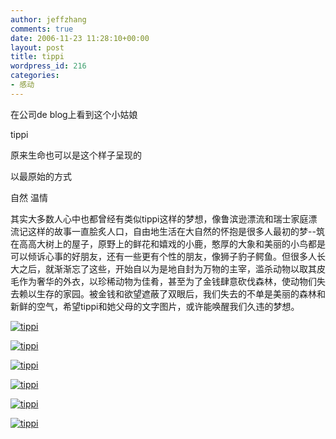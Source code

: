 ```yaml
---
author: jeffzhang
comments: true
date: 2006-11-23 11:28:10+00:00
layout: post
title: tippi
wordpress_id: 216
categories:
- 感动
---
```


在公司de blog上看到这个小姑娘

tippi

原来生命也可以是这个样子呈现的

以最原始的方式

自然 温情

其实大多数人心中也都曾经有类似tippi这样的梦想，像鲁滨逊漂流和瑞士家庭漂流记这样的故事一直脍炙人口，自由地生活在大自然的怀抱是很多人最初的梦--筑在高高大树上的屋子，原野上的鲜花和嬉戏的小鹿，憨厚的大象和美丽的小鸟都是可以倾诉心事的好朋友，还有一些更有个性的朋友，像狮子豹子鳄鱼。但很多人长大之后，就渐渐忘了这些，开始自以为是地自封为万物的主宰，滥杀动物以取其皮毛作为奢华的外衣，以珍稀动物为佳肴，甚至为了金钱肆意砍伐森林，使动物们失去赖以生存的家园。被金钱和欲望遮蔽了双眼后，我们失去的不单是美丽的森林和新鲜的空气，希望tippi和她父母的文字图片，或许能唤醒我们久违的梦想。

[![tippi](http://simg.sinajs.cn/blog7style/images/common/sg_trans.gif)](http://photo.blog.sina.com.cn/showpic.html#blogid=57f94311010005mk&url=http://static11.photo.sina.com.cn/orignal/57f943113c5a3a1a7404a)

[![tippi](http://simg.sinajs.cn/blog7style/images/common/sg_trans.gif)](http://photo.blog.sina.com.cn/showpic.html#blogid=57f94311010005mk&url=http://static11.photo.sina.com.cn/orignal/57f94311fa5401dd1c3ba)

[![tippi](http://simg.sinajs.cn/blog7style/images/common/sg_trans.gif)](http://photo.blog.sina.com.cn/showpic.html#blogid=57f94311010005mk&url=http://static10.photo.sina.com.cn/orignal/57f9431173b9b41b2a099)

[![tippi](http://simg.sinajs.cn/blog7style/images/common/sg_trans.gif)](http://photo.blog.sina.com.cn/showpic.html#blogid=57f94311010005mk&url=http://static15.photo.sina.com.cn/orignal/57f94311382b4bb348f2e)

[![tippi](http://simg.sinajs.cn/blog7style/images/common/sg_trans.gif)](http://photo.blog.sina.com.cn/showpic.html#blogid=57f94311010005mk&url=http://static12.photo.sina.com.cn/orignal/57f94311e7ff0b02d0ffb)

[![tippi](http://simg.sinajs.cn/blog7style/images/common/sg_trans.gif)](http://photo.blog.sina.com.cn/showpic.html#blogid=57f94311010005mk&url=http://static14.photo.sina.com.cn/orignal/57f94311b48befd1a6fed)
